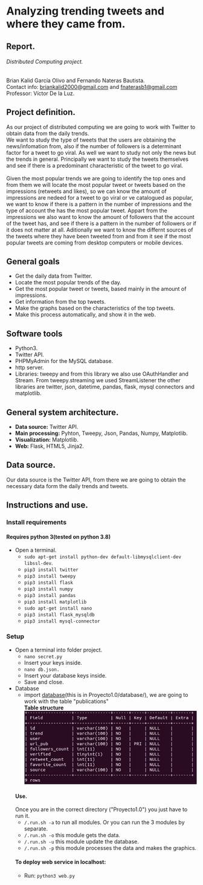 # Analyzing trending tweets and where they came from.
## Report.
###### Distributed Computing project.

Brian Kalid García Olivo and Fernando Nateras Bautista.<br/>
Contact info: briankalid2000@gmail.com and fnaterasb1@gmail.com<br/>
Professor: Víctor De la Luz.

## Project definition.
As our project of distributed computing we are going to work with Twitter to obtain data from the daily trends.<br/>
We want to study the type of tweets that the users are obtaining the news/infomation from, also if the number of followers is a determinant factor for a tweet to go viral. As well we want to study not only the news but the trends in general. Principally we want to study the tweets themselves and see if there is a predominant characteristic of the tweet to go viral.
<br/><br/>
Given the most popular trends we are going to identify the top ones and from them we will locate the most popular tweet or tweets based on the impressions (retweets and likes), so we can know the amount of impressions are nedeed for a tweet to go viral or ve catalogued as popular, we want to know if there is a pattern in the number of impressions and the type of account the has the most popular tweet. Appart from the impressions we also want to know the amount of followers that the account of the tweet has, and see if there is a pattern in the number of followers or if it does not matter at all. Aditionally we want to know the differnt sources of the tweets where they have been tweeted from and from it see if the most popular tweets are coming from desktop computers or mobile devices.<br/>

## General goals
  - Get the daily data from Twitter.
  - Locate the most popular trends of the day.
  - Get the most popular tweet or tweets, based mainly in the amount of impressions.
  - Get information from the top tweets.
  - Make the graphs based on the characteristics of the top tweets. 
  - Make this process automatically, and show it in the web.
  
## Software tools
  - Python3.
  - Twitter API.
  - PHPMyAdmin for the MySQL database.
  - http server.
  - Libraries: tweepy and from this library we also use OAuthHandler and Stream. From tweepy.streaming we used StreamListener the other libraries are twitter, json, datetime, pandas, flask, mysql connectors and matplotlib.
  
## General system architecture.
- **Data source:** Twitter API.
- **Main processing:** Pyhton, Tweepy, Json, Pandas, Numpy, Matplotlib.
- **Visualization:** Matplotlib.
- **Web:** Flask, HTML5, Jinja2.

## Data source.
Our data source is the Twitter API, from there we are going to obtain the necessary data form the daily trends and tweets.

## Instructions and use.
### Install requirements
#### Requires python 3(tested on python 3.8)
- Open a terminal. 
  -  `sudo apt-get install python-dev default-libmysqlclient-dev libssl-dev`.
  -  `pip3 install twitter`
  -  `pip3 install tweepy`
  -  `pip3 install flask`
  -  `pip3 install numpy`
  -  `pip3 install pandas`
  -  `pip3 install matplotlib`
  -  `sudo apt-get install nano`
  -  `pip3 install flask_mysqldb`
  -  `pip3 install mysql-connector`
### Setup
- Open a terminal into folder project.
  -  `nano secret.py`
  -  Insert your keys inside.
  -  `nano db.json.`
  -  Insert your database keys inside.
  -  Save and close.
- Database
  - import [database](Proyecto1.0/database/)(this is in Proyecto1.0/database/), we are going to work with the table "publications"<br/>
  **Table structure**<br/>
  ![databasestructure](Resources/db.JPG)
  #### Use.
  Once you are in the correct directory ("Proyecto1.0") you just have to run it.
  - `/.run.sh -a` to run all modules.
  Or you can run the 3 modules by separate.
  - `/.run.sh -o` this module gets the data.
  - `/.run.sh -u` this module update the database.
  - `/.run.sh -p` this module processes the data and makes the graphics.
  #### To deploy web service in localhost:
    -  Run: `python3 web.py`
